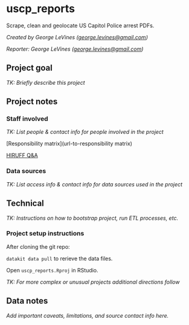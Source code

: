 # uscp_reports

Scrape, clean and geolocate US Capitol Police arrest PDFs.

*Created by George LeVines (<george.levines@gmail.com>)*

*Reporter: George LeVines (<george.levines@gmail.com>)*

## Project goal

*TK: Briefly describe this project*

## Project notes

### Staff involved

*TK: List people & contact info for people involved in the project*

[Responsibility matrix](url-to-responsibility matrix)

[HIRUFF Q&A](url-to-hiruff)

### Data sources

*TK: List access info & contact info for data sources used in the project*

## Technical

*TK: Instructions on how to bootstrap project, run ETL processes, etc.*

### Project setup instructions

After cloning the git repo:

`datakit data pull` to rerieve the data files.

Open `uscp_reports.Rproj` in RStudio.

*TK: For more complex or unusual projects additional directions follow*

## Data notes

*Add important caveats, limitations, and source contact info here.*
